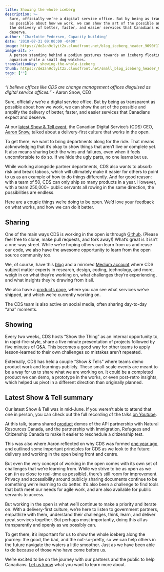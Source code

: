 ```yaml
---
title: Showing the whole iceberg
description: >-
  Sure, officially we’re a digital service office. But by being as transparent
  as possible about how we work, we can show the art of the possible and amplify
  the delivery of better, faster, and easier services that Canadians expect and
  deserve.
author: 'Charlotte Pedersen, Capacity building'
date: '2018-07-31 09:00:00 -0400'
image: https://de2an9clyit2x.cloudfront.net/blog_iceberg_header_9690f17788.jpg
image-alt: >-
  A person standing behind a podium gestures towards an iceberg floating in an
  aquarium while a small dog watches.
translationKey: showing-the-whole-iceberg
thumb: https://de2an9clyit2x.cloudfront.net/small_blog_iceberg_header_9690f17788.jpg
tags: [""]
---
```


*“I believe offices like CDS are change management offices disguised as digital service offices.”* - Aaron Snow, CEO

Sure, officially we’re a digital service office. But by being as transparent as possible about how we work, we can show the art of the possible and amplify the delivery of better, faster, and easier services that Canadians expect and deserve.

At our [latest Show & Tell event](https://youtu.be/uFjfrtuLLpQ), the Canadian Digital Service’s (CDS) CEO, [Aaron Snow](https://digital.canada.ca/2018/03/09/cds-gets-its-first-ceo/), talked about a delivery-first culture that works in the open.

To get there, we want to bring departments along for the ride. That means acknowledging that it’s okay to show things that aren’t live or complete yet. It also means sharing both the wins and failures, even when it feels uncomfortable to do so. If we hide the ugly parts, no one learns but us.

While working alongside partner departments, CDS also wants to absorb risk and break taboos, which will ultimately make it easier for others to point to us as an example of how to do things differently. And for good reason: with a team of 50, CDS can only ship so many products in a year. However, with a team 250,000+ public servants all rowing in the same direction, the possibilities are endless.

Here are a couple things we’re doing to be open. We’d love your feedback on what works, and how we can do it better.

## Sharing

One of the main ways CDS is working in the open is through [Github](https://github.com/cds-snc). (Please feel free to clone, make pull requests, and fork away!) What’s great is it isn’t a one-way street. While we’re hoping others can learn from us and reuse our code, we also have the awesome opportunity to learn from the open source community too.

We, of course, have this [blog](https://digital.canada.ca/blog/) and a mirrored [Medium account](https://medium.com/@canadiandigitalservice) where CDS subject matter experts in research, design, coding, technology, and more, weigh in on what they’re working on, what challenges they’re experiencing, and what insights they’re drawing from it all.

We also have a [products page](https://digital.canada.ca/products/), where you can see what services we’ve shipped, and which we’re currently working on.

The CDS team is also active on social media, often sharing day-to-day “aha” moments.

## Showing

Every two weeks, CDS hosts  “Show the Thing” as an internal opportunity to, in rapid-fire-style, share a five minute presentation of projects followed by five minutes of Q&A. This becomes a good way for other teams to apply lesson-learned to their own challenges so mistakes aren’t repeated.

Externally, CDS has held a couple “Show & Tells” where teams demo product work and learnings publicly. These small-scale events are meant to be a way for us to share what we are working on. It could be a completed product we can demo, a prototype in the works, or even post-retro insights, which helped us pivot in a different direction than originally planned.

## Latest Show & Tell summary

Our latest Show & Tell was in mid-June. If you weren’t able to attend that one in person, you can check out the full recording of the talks [on Youtube](https://www.youtube.com/watch?v=uFjfrtuLLpQ&feature=youtu.be).

At this talk, teams shared [product](https://digital.canada.ca/products/) demos of the API partnership with Natural Resources Canada, and the partnership with Immigration, Refugees and Citizenship Canada to make it easier to reschedule a citizenship test.

This was also where Aaron reflected on why CDS was formed [one year ago](https://digital.canada.ca/2017/07/18/launch-of-the-canadian-digital-service/), and outlined some important principles for CDS as we look to the future: delivery and working in the open being front and centre.

But even the very concept of working in the open comes with its own set of challenges that we’re learning from. While we strive to be as open as we can (in as close to real-time as possible), there’s still room for improvement. Privacy and accessibility around publicly sharing documents continue to be something we’re learning to do better. It’s also been a challenge to find tools that both meet our needs for agile work, and are also available for public servants to access.

But working in the open is what we’ll continue to make a priority and iterate on. With a delivery-first culture, we’re here to listen to government partners, empathize with them, understand their challenges, think, learn, and deliver great services together. But perhaps most importantly, doing this all as transparently and openly as we possibly can.

To get there, it’s important for us to show the whole iceberg along the journey: the good, the bad, and the not-so-pretty, so we can help others in the future navigate the waters a little smoother. Just as we have been able to do because of those who have come before us.

We’re excited to be on the journey with our partners and the public to help Canadians. [Let us know](mailto:cds-snc@servicecanada.gc.ca) what you want to learn more about.

